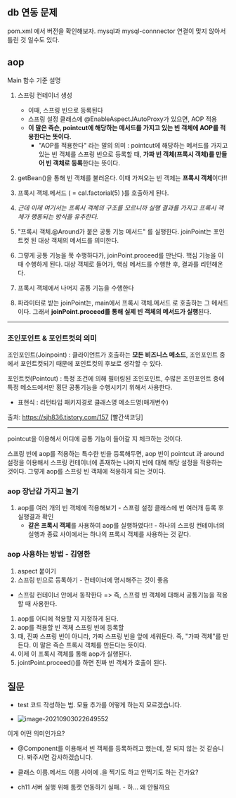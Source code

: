 ## db 연동 문제

pom.xml 에서 버전을 확인해보자. mysql과 mysql-connnector 연결이 맞지 않아서 틀린 것 일수도 있다.





## aop

Main 함수 기준 설명

1. 스프링 컨테이너 생성
   - 이때, 스프링 빈으로 등록된다
   - 스프링 설정 클래스에 @EnableAspectJAutoProxy가 있으면, AOP 적용
   - **이 말은 즉슨, pointcut에 해당하는 메서드를 가지고 있는 빈 객체에 AOP를 적용한다는 뜻이다.**
     - "AOP를 적용한다" 라는 말의 의미 :  pointcut에 해당하는 메서드를 가지고 있는 빈 객체를 스프링 빈으로 등록할 때, **가짜 빈 객체(프록시 객체)를 만들어 빈 객체로 등록**한다는 뜻이다.
2. getBean()을 통해 빈 객체를 불러온다. 이때 가져오는 빈 객체는 **프록시 객체**이다!!
3. 프록시 객체.메서드 ( = cal.factorial(5) )를 호출하게 된다. 
4. *근데 이제 여기서는 프록시 객체의 구조를 모르니까 실행 결과를 가지고 프록시 객체가 행동되는 방식을 유추한다.*
5. "프록시 객체.@Around가 붙은 공통 기능 메서드" 를 실행한다. joinPoint는 포인트컷 된 대상 객체의 메서드를 의미한다.
6. 그렇게 공통 기능을 쭉 수행하다가, joinPoint.proceed를 만난다. 핵심 기능을 이때 수행하게 된다. 대상 객체로 들어가, 핵심 메서드를 수행한 후, 결과를 리턴해온다.
7. 프록시 객체에서 나머지 공통 기능을 수행한다





1. 파라미터로 받는 joinPoint는, main에서 프록시 객체.메서드 로 호출하는 그 메서드이다. 그래서 **joinPoint.proceed를 통해 실제 빈 객체의 메서드가 실행**된다.



---

### 조인포인트 & 포인트컷의 의미

조인포인트(Joinpoint) : 클라이언트가 호출하는 **모든 비즈니스 메소드**, 조인포인트 중에서 포인트컷되기 때문에 포인트컷의 후보로 생각할 수 있다.

포인트컷(Pointcut) : 특정 조건에 의해 필터링된 조인포인트, 수많은 조인포인트 중에 특정 메소드에서만 횡단 공통기능을 수행시키기 위해서 사용한다.

- 표현식 : 리턴타입 패키지경로 클래스명 메소드명(매개변수)



출처: https://sjh836.tistory.com/157 [빨간색코딩]



---

pointcut을 이용해서 어디에 공통 기능이 들어갈 지 체크하는 것이다.

스프링 빈에 aop를 적용하는 특수한 빈을 등록해두면, aop 빈이 pointcut 과 around 설정을 이용해서 스프링 컨테이너에 존재하는 나머지 빈에 대해 해당 설정을 적용하는 것이다. 그렇게 aop를 스프링 빈 객체에 적용하게 되는 것이다.



### aop 장난감 가지고 놀기

1. aop를 여러 개의 빈 객체에 적용해보기 - 스프링 설정 클래스에 빈 여러개 등록 후 실행결과 확인
   - **같은 프록시 객체**를 사용하여 aop를 실행하였다!! - 하나의 스프링 컨테이너의 실행과 종료 사이에서는 하나의 프록시 객체를 사용하는 것 같다.





### aop 사용하는 방법  - 김영한

1. aspect 붙이기
2. 스프링 빈으로 등록하기 - 컨테이너에 명시해주는 것이 좋음



- 스프링 컨테이너 안에서 동작한다 => 즉, 스프링 빈 객체에 대해서 공통기능을 적용할 때 사용한다.



1. aop를 어디에 적용할 지 지정하게 된다.
2. aop를 적용할 빈 객체 스프링 빈에 등록할 
3. 때, 진짜 스프링 빈이 아니라, 가짜 스프링 빈을 앞에 세워둔다. 즉, "가짜 객체"를 만든다. 이 말은 즉슨 프록시 객체를 만든다는 뜻이다.
4. 이제 이 프록시 객체를 통해 aop가 실행된다.
5. jointPoint.proceed()를 하면 진짜 빈 객체가 호출이 된다.

## 질문

- test 코드 작성하는 법. 모듈 추가를 어떻게 하는지 모르겠습니다.

- ![image-20210903022649552](C:\Users\4545a\AppData\Roaming\Typora\typora-user-images\image-20210903022649552.png)

이게 어떤 의미인가요?

- @Component를 이용해서 빈 객체를 등록하려고 했는데, 잘 되지 않는 것 같습니다. 봐주시면 감사하겠습니다.
- 클래스 이름.메서드 이름 사이에 .을 찍기도 하고 안찍기도 하는 건가요?



- ch11 서버 실행 위해 톰캣 연동하기 실패. - 하... 왜 안될까요

